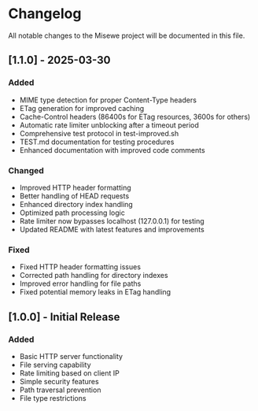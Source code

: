# Changelog

All notable changes to the Misewe project will be documented in this file.

## [1.1.0] - 2025-03-30

### Added
- MIME type detection for proper Content-Type headers
- ETag generation for improved caching
- Cache-Control headers (86400s for ETag resources, 3600s for others)
- Automatic rate limiter unblocking after a timeout period
- Comprehensive test protocol in test-improved.sh
- TEST.md documentation for testing procedures
- Enhanced documentation with improved code comments

### Changed
- Improved HTTP header formatting
- Better handling of HEAD requests
- Enhanced directory index handling
- Optimized path processing logic
- Rate limiter now bypasses localhost (127.0.0.1) for testing
- Updated README with latest features and improvements

### Fixed
- Fixed HTTP header formatting issues
- Corrected path handling for directory indexes
- Improved error handling for file paths
- Fixed potential memory leaks in ETag handling

## [1.0.0] - Initial Release

### Added
- Basic HTTP server functionality
- File serving capability
- Rate limiting based on client IP
- Simple security features
- Path traversal prevention
- File type restrictions
